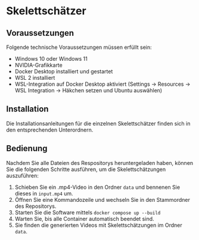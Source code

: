 # Skelettschätzer
## Voraussetzungen
Folgende technische Voraussetzungen müssen erfüllt sein:
* Windows 10 oder Windows 11
* NVIDIA-Grafikkarte
* Docker Desktop installiert und gestartet
* WSL 2 installiert
* WSL-Integration auf Docker Desktop aktiviert (Settings -> Resources -> WSL Integration -> Häkchen setzen und Ubuntu auswählen)

## Installation
Die Installationsanleitungen für die einzelnen Skelettschätzer finden sich in den entsprechenden Unterordnern.

## Bedienung
Nachdem Sie alle Dateien des Respositorys heruntergeladen haben, können Sie die folgenden Schritte ausführen, um die Skelettschätzungen auszuführen:
1. Schieben Sie ein .mp4-Video in den Ordner `data` und bennenen Sie dieses in `input.mp4` um.
2. Öffnen Sie eine Kommandozeile und wechseln Sie in den Stammordner des Repositorys.
3. Starten Sie die Software mittels `docker compose up --build`
4. Warten Sie, bis alle Container automatisch beendet sind.
5. Sie finden die generierten Videos mit Skelettschätzungen im Ordner `data`.